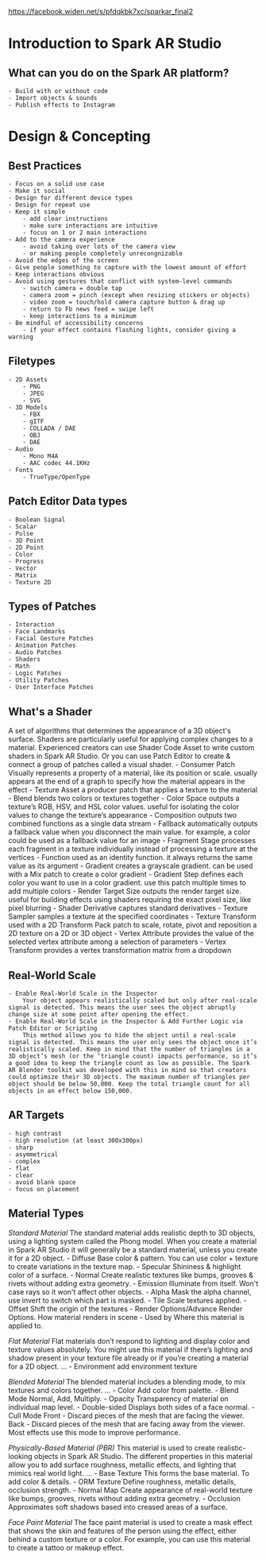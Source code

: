<https://facebook.widen.net/s/pfdqkbk7xc/sparkar_final2>



# Introduction to Spark AR Studio

## What can you do on the Spark AR platform?
	- Build with or without code
	- Import objects & sounds
	- Publish effects to Instagram



# Design & Concepting

## Best Practices
	- Focus on a solid use case
	- Make it social
	- Design for different device types
	- Design for repeat use
	- Keep it simple
		- add clear instructions
		- make sure interactions are intuitive
		- focus on 1 or 2 main interactions
	- Add to the camera experience
		- avoid taking over lots of the camera view
		- or making people completely unrecongnizable
	- Avoid the edges of the screen
	- Give people something to capture with the lowest amount of effort
	- Keep interactions obvious
	- Avoid using gestures that conflict with system-level commands
		- switch camera = double tap
		- camera zoom = pinch (except when resizing stickers or objects)
		- video zoom = touch/hold camera capture button & drag up
		- return to Fb news feed = swipe left
		- keep interactions to a minimum
	- Be mindful of accessibility concerns
		- if your effect contains flashing lights, consider giving a warning

## Filetypes
	- 2D Assets
		- PNG
		- JPEG
		- SVG
	- 3D Models
		- FBX
		- gITF
		- COLLADA / DAE
		- OBJ
		- DAE
	- Audio
		- Mono M4A
		- AAC codec 44.1KHz
	- Fonts
		- TrueType/OpenType

## Patch Editor Data types
	- Boolean Signal
	- Scalar
	- Pulse
	- 3D Point
	- 2D Point
	- Color
	- Progress
	- Vector
	- Matrix
	- Texture 2D

## Types of Patches
	- Interaction
	- Face Landmarks
	- Facial Gesture Patches
	- Animation Patches
	- Audio Patches
	- Shaders
	- Math
	- Logic Patches
	- Utility Patches
	- User Interface Patches

## What's a Shader
A set of algorithms that determines the appearance of a 3D object's surface.
Shaders are particularly useful for applying complex changes to a material.
Experienced creators can use Shader Code Asset to write custom shaders in Spark AR Studio.
Or you can use Patch Editor to create & connect a group of patches called a visual shader.
	- Consumer Patch
		Visually represents a property of a material, like its position or scale. usually appears at the end of a graph to specify how the material appears in the effect
	- Texture Asset
		a producer patch that applies a texture to the material
	- Blend
		blends two colors or textures together
	- Color Space
		outputs a texture’s RGB, HSV, and HSL color values. useful for isolating the color values to change the texture’s appearance
	- Composition
		outputs two combined functions as a single data stream
	- Fallback
		automatically outputs a fallback value when you disconnect the main value. for example, a color could be used as a fallback value for an image
	- Fragment Stage
		processes each fragment in a texture individually instead of processing a texture at the vertices
	- Function
		used as an identity function. it always returns the same value as its argument
	- Gradient
		creates a grayscale gradient. can be used with a Mix patch to create a color gradient
	- Gradient Step
		defines each color you want to use in a color gradient. use this patch multiple times to add multiple colors
	- Render Target Size
		outputs the render target size. useful for building effects using shaders requiring the exact pixel size, like pixel blurring
	- Shader Derivative
		captures standard derivatives
	- Texture Sampler
		samples a texture at the specified coordinates
	- Texture Transform
		used with a 2D Transform Pack patch to scale, rotate, pivot and reposition a 2D texture on a 2D or 3D object
	- Vertex Attribute
		provides the value of the selected vertex attribute among a selection of parameters
	- Vertex Transform
		provides a vertex transformation matrix from a dropdown

## Real-World Scale
	- Enable Real-World Scale in the Inspector
		Your object appears realistically scaled but only after real-scale signal is detected. This means the user sees the object abruptly change size at some point after opening the effect.
	- Enable Real-World Scale in the Inspector & Add Further Logic via Patch Editor or Scripting
		This method allows you to hide the object until a real-scale signal is detected. This means the user only sees the object once it’s realistically scaled. Keep in mind that the number of triangles in a 3D object’s mesh (or the ‘triangle count) impacts performance, so it’s a good idea to keep the triangle count as low as possible. The Spark AR Blender toolkit was developed with this in mind so that creators could optimize their 3D objects. The maximum number of triangles per object should be below 50,000. Keep the total triangle count for all objects in an effect below 150,000.

## AR Targets
	- high contrast
	- high resolution (at least 300x300px)
	- sharp
	- asymmetrical
	- complex
	- flat
	- clear
	- avoid blank space
	- focus on placement

## Material Types
*Standard Material*
The standard material adds realistic depth to 3D objects, using a lighting system called the Phong model. When you create a material in Spark AR Studio it will generally be a standard material, unless you create it for a 2D object.
	- Diffuse
		Base color & pattern. You can use color + texture to create variations in the texture map.
	- Specular
		Shininess & highlight color of a surface.
	- Normal
		Create realistic textures like bumps, grooves & rivets without adding extra geometry.
	- Emission
		Illuminate from itself. Won't case rays so it won't affect other objects.
	- Alpha
		Mask the alpha channel, use invert to switch which part is masked.
	- Tile
		Scale textures applied.
	- Offset
		Shift the origin of the textures
	- Render Options/Advance Render Options.
		How material renders in scene
	- Used by
		Where this material is applied to.

*Flat Material*
Flat materials don’t respond to lighting and display color and texture values absolutely. You might use this material if there’s lighting and shadow present in your texture file already or if you’re creating a material for a 2D object.
	...
	- Environment
		add environment texture

*Blended Material*
The blended material includes a blending mode, to mix textures and colors together.
	...
	- Color
		Add color from palette.
	- Blend Mode
		Normal, Add, Multiply.
	- Opacity
		Transparency of material on individual map level.
	- Double-sided
		Displays both sides of a face normal.
	- Cull Mode
		Front - Discard pieces of the mesh that are facing the viewer.
		Back - Discard pieces of the mesh that are facing away from the viewer. Most effects use this mode to improve performance.

*Physically-Based Material (PBR)*
This material is used to create realistic-looking objects in Spark AR Studio. The different properties in this material allow you to add surface roughness, metallic effects, and lighting that mimics real world light.
	...
	- Base Texture
		This forms the base material. To add color & details.
	- ORM Texture
		Define roughness, metallic details, occlusion strength.
	- Normal Map
		Create appearance of real-world texture like bumps, grooves, rivets without adding extra geometry.
	- Occlusion
		Approximates soft shadows based into creased areas of a surface.

*Face Paint Material*
The face paint material is used to create a mask effect that shows the skin and features of the person using the effect, either behind a custom texture or a color. For example, you can use this material to create a tattoo or makeup effect.

